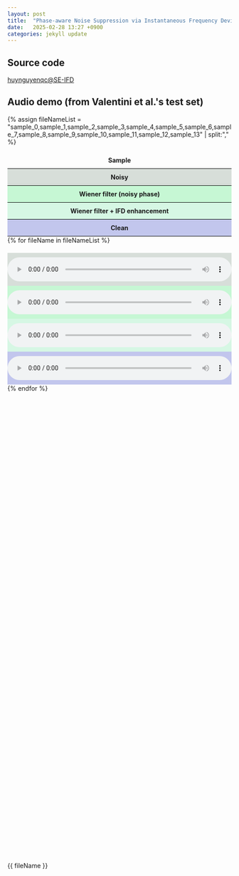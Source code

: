 ```yaml
---
layout: post
title:  "Phase-aware Noise Suppression via Instantaneous Frequency Deviation Enhancement"
date:   2025-02-28 13:27 +0900
categories: jekyll update
---
```


## Source code
<link rel="stylesheet" href="https://use.fontawesome.com/releases/v5.6.1/css/all.css">
<a href="https://github.com/huynguyenqc/SE-IFD"><i class="fab fa-github" style='font-size:30px'></i> huynguyenqc@SE-IFD</a>


## Audio demo (from Valentini et al.'s test set)
{% assign fileNameList = "sample_0,sample_1,sample_2,sample_3,sample_4,sample_5,sample_6,sample_7,sample_8,sample_9,sample_10,sample_11,sample_12,sample_13" | split:"," %}

<div class="container-fluid">
  <div class="row">
    <div class="col-1 center-block" style="border-bottom: solid 1px black;"><div class="table-header">Sample</div></div>
    <div class="col-2 center-block noisy-column" style="border-bottom: solid 1px black;"><div class="table-header">Noisy</div></div>
    <div class="col-2 center-block enhanced-column-1" style="border-bottom: solid 1px black;"><div class="table-header">Wiener filter (noisy phase)</div></div>
    <div class="col-2 center-block enhanced-column-2" style="border-bottom: solid 1px black;"><div class="table-header">Wiener filter + IFD enhancement</div></div>
    <div class="col-2 center-block clean-column" style="border-bottom: solid 1px black;"><div class="table-header">Clean</div></div>
  </div>
  {% for fileName in fileNameList %}
  <div class="row">
    <div class="col-1 center-block" align="center"><div class="vertical-center" style="text-align: center;">{{ fileName }}</div></div>
    <div class="col-2 center-block noisy-column" align="center"><audio class="audio-demo" controls="control" src="/assets/audios/demo_samples_icassp25_nu/noisy/{{ fileName }}.wav" ></audio></div>
    <div class="col-2 center-block enhanced-column-1" align="center"><audio class="audio-demo" controls="control" src="/assets/audios/demo_samples_icassp25_nu/wiener/{{ fileName }}.wav"></audio></div>
    <div class="col-2 center-block enhanced-column-2" align="center"><audio class="audio-demo" controls="control" src="/assets/audios/demo_samples_icassp25_nu/ifd/{{ fileName }}.wav"></audio></div>
    <div class="col-2 center-block clean-column" align="center"><audio class="audio-demo" controls="control" src="/assets/audios/demo_samples_icassp25_nu/clean/{{ fileName }}.wav"></audio></div>
  </div>
  {% endfor %}
</div>
<style>
    .table-header {
        text-align: center;
        font-weight: bold;
    }
    .audio-demo {
        width: 100%;
    }
    .noisy-column {
        background-color: #d7ded9;
    }
    .enhanced-column-1 {
        background-color: #c6f7d4;
    }
    .enhanced-column-2 {
        background-color: #d6f7e4;
    }
    .enhanced-column-3 {
        background-color: #e6f7f4;
    }
    .clean-column {
        background-color: #c2c6ed;
    }
    div.col-2{
        padding-top: 10px;
        padding-bottom: 10px;
    }
    div.col-1{
        padding-top: 10px;
        padding-bottom: 10px;
    }
    .vertical-center {
        margin: 0;
        position: absolute;
        top: 50%;
        -ms-transform: translateY(-50%);
        transform: translateY(-50%);
    }
    .jekyll-linkpreview-wrapper {
        max-width: 600px;
        margin-bottom: 20px;
    }
    .jekyll-linkpreview-wrapper-inner {
        border: 1px solid rgba(0,0,0,.1);
        padding: 12px;
    }
    .jekyll-linkpreview-content {
        position: relative;
        height: 100px;
        overflow: hidden;
        margin-bottom: 10px;
    }
    .jekyll-linkpreview-image {
        position: absolute;
        top: 0;
        right: 0;
    }
    .jekyll-linkpreview-image img {
        width: 100px;
        height: 100px;
    }
    .jekyll-linkpreview-body {
        margin-right: 110px;
    }
    .jekyll-linkpreview-body-nog {
        margin-right: 10px;
    }
    .jekyll-linkpreview-title {
        font-size: 17px;
        margin: 0 0 2px;
        line-height: 1.3;
    }
    .jekyll-linkpreview-description {
        line-height: 1.5;
        font-size: 13px;
    }
    .jekyll-linkpreview-footer {
        font-size: 11px;
    }
</style>
